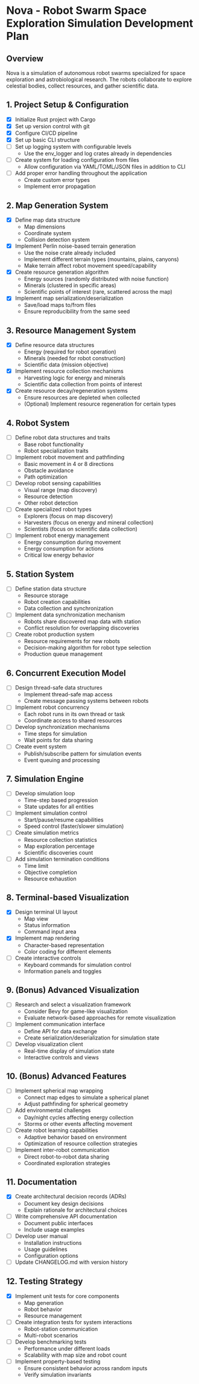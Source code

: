 # Nova - Robot Swarm Space Exploration Simulation Development Plan

## Overview

Nova is a simulation of autonomous robot swarms specialized for space exploration and astrobiological research. The robots collaborate to explore celestial bodies, collect resources, and gather scientific data.

## 1. Project Setup & Configuration

- [x] Initialize Rust project with Cargo
- [x] Set up version control with git
- [x] Configure CI/CD pipeline
- [x] Set up basic CLI structure
- [ ] Set up logging system with configurable levels
  - Use the env_logger and log crates already in dependencies
- [ ] Create system for loading configuration from files
  - Allow configuration via YAML/TOML/JSON files in addition to CLI
- [ ] Add proper error handling throughout the application
  - Create custom error types
  - Implement error propagation

## 2. Map Generation System

- [x] Define map data structure
  - Map dimensions
  - Coordinate system
  - Collision detection system
- [x] Implement Perlin noise-based terrain generation
  - Use the noise crate already included
  - Implement different terrain types (mountains, plains, canyons)
  - Make terrain affect robot movement speed/capability
- [x] Create resource generation algorithm
  - Energy sources (randomly distributed with noise function)
  - Minerals (clustered in specific areas)
  - Scientific points of interest (rare, scattered across the map)
- [x] Implement map serialization/deserialization
  - Save/load maps to/from files
  - Ensure reproducibility from the same seed

## 3. Resource Management System

- [x] Define resource data structures
  - Energy (required for robot operation)
  - Minerals (needed for robot construction)
  - Scientific data (mission objective)
- [x] Implement resource collection mechanisms
  - Harvesting logic for energy and minerals
  - Scientific data collection from points of interest
- [x] Create resource decay/regeneration systems
  - Ensure resources are depleted when collected
  - (Optional) Implement resource regeneration for certain types

## 4. Robot System

- [ ] Define robot data structures and traits
  - Base robot functionality
  - Robot specialization traits
- [ ] Implement robot movement and pathfinding
  - Basic movement in 4 or 8 directions
  - Obstacle avoidance
  - Path optimization
- [ ] Develop robot sensing capabilities
  - Visual range (map discovery)
  - Resource detection
  - Other robot detection
- [ ] Create specialized robot types
  - Explorers (focus on map discovery)
  - Harvesters (focus on energy and mineral collection)
  - Scientists (focus on scientific data collection)
- [ ] Implement robot energy management
  - Energy consumption during movement
  - Energy consumption for actions
  - Critical low energy behavior

## 5. Station System

- [ ] Define station data structure
  - Resource storage
  - Robot creation capabilities
  - Data collection and synchronization
- [ ] Implement data synchronization mechanism
  - Robots share discovered map data with station
  - Conflict resolution for overlapping discoveries
- [ ] Create robot production system
  - Resource requirements for new robots
  - Decision-making algorithm for robot type selection
  - Production queue management

## 6. Concurrent Execution Model

- [ ] Design thread-safe data structures
  - Implement thread-safe map access
  - Create message passing systems between robots
- [ ] Implement robot concurrency
  - Each robot runs in its own thread or task
  - Coordinate access to shared resources
- [ ] Develop synchronization mechanisms
  - Time steps for simulation
  - Wait points for data sharing
- [ ] Create event system
  - Publish/subscribe pattern for simulation events
  - Event queuing and processing

## 7. Simulation Engine

- [ ] Develop simulation loop
  - Time-step based progression
  - State updates for all entities
- [ ] Implement simulation control
  - Start/pause/resume capabilities
  - Speed control (faster/slower simulation)
- [ ] Create simulation metrics
  - Resource collection statistics
  - Map exploration percentage
  - Scientific discoveries count
- [ ] Add simulation termination conditions
  - Time limit
  - Objective completion
  - Resource exhaustion

## 8. Terminal-based Visualization

- [x] Design terminal UI layout
  - Map view
  - Status information
  - Command input area
- [x] Implement map rendering
  - Character-based representation
  - Color coding for different elements
- [ ] Create interactive controls
  - Keyboard commands for simulation control
  - Information panels and toggles

## 9. (Bonus) Advanced Visualization

- [ ] Research and select a visualization framework
  - Consider Bevy for game-like visualization
  - Evaluate network-based approaches for remote visualization
- [ ] Implement communication interface
  - Define API for data exchange
  - Create serialization/deserialization for simulation state
- [ ] Develop visualization client
  - Real-time display of simulation state
  - Interactive controls and views

## 10. (Bonus) Advanced Features

- [ ] Implement spherical map wrapping
  - Connect map edges to simulate a spherical planet
  - Adjust pathfinding for spherical geometry
- [ ] Add environmental challenges
  - Day/night cycles affecting energy collection
  - Storms or other events affecting movement
- [ ] Create robot learning capabilities
  - Adaptive behavior based on environment
  - Optimization of resource collection strategies
- [ ] Implement inter-robot communication
  - Direct robot-to-robot data sharing
  - Coordinated exploration strategies

## 11. Documentation

- [x] Create architectural decision records (ADRs)
  - Document key design decisions
  - Explain rationale for architectural choices
- [ ] Write comprehensive API documentation
  - Document public interfaces
  - Include usage examples
- [ ] Develop user manual
  - Installation instructions
  - Usage guidelines
  - Configuration options
- [ ] Update CHANGELOG.md with version history

## 12. Testing Strategy

- [x] Implement unit tests for core components
  - Map generation
  - Robot behavior
  - Resource management
- [ ] Create integration tests for system interactions
  - Robot-station communication
  - Multi-robot scenarios
- [ ] Develop benchmarking tests
  - Performance under different loads
  - Scalability with map size and robot count
- [ ] Implement property-based testing
  - Ensure consistent behavior across random inputs
  - Verify simulation invariants
